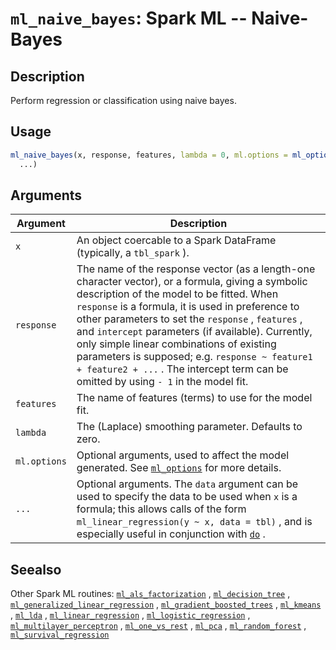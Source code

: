 # `ml_naive_bayes`: Spark ML -- Naive-Bayes

## Description


 Perform regression or classification using naive bayes.


## Usage

```r
ml_naive_bayes(x, response, features, lambda = 0, ml.options = ml_options(),
  ...)
```


## Arguments

Argument      |Description
------------- |----------------
```x```     |     An object coercable to a Spark DataFrame (typically, a `tbl_spark` ).
```response```     |     The name of the response vector (as a length-one character vector), or a formula, giving a symbolic description of the model to be fitted. When `response` is a formula, it is used in preference to other parameters to set the `response` , `features` , and `intercept`  parameters (if available). Currently, only simple linear combinations of existing parameters is supposed; e.g. `response ~ feature1 + feature2 + ...` . The intercept term can be omitted by using `- 1` in the model fit.
```features```     |     The name of features (terms) to use for the model fit.
```lambda```     |     The (Laplace) smoothing parameter. Defaults to zero.
```ml.options```     |     Optional arguments, used to affect the model generated. See [`ml_options`](ml_options.html) for more details.
```...```     |     Optional arguments. The `data` argument can be used to specify the data to be used when `x` is a formula; this allows calls of the form `ml_linear_regression(y ~ x, data = tbl)` , and is especially useful in conjunction with [`do`](do.html) .

## Seealso


 Other Spark ML routines: [`ml_als_factorization`](ml_als_factorization.html) ,
  [`ml_decision_tree`](ml_decision_tree.html) ,
  [`ml_generalized_linear_regression`](ml_generalized_linear_regression.html) ,
  [`ml_gradient_boosted_trees`](ml_gradient_boosted_trees.html) ,
  [`ml_kmeans`](ml_kmeans.html) , [`ml_lda`](ml_lda.html) ,
  [`ml_linear_regression`](ml_linear_regression.html) ,
  [`ml_logistic_regression`](ml_logistic_regression.html) ,
  [`ml_multilayer_perceptron`](ml_multilayer_perceptron.html) ,
  [`ml_one_vs_rest`](ml_one_vs_rest.html) , [`ml_pca`](ml_pca.html) ,
  [`ml_random_forest`](ml_random_forest.html) ,
  [`ml_survival_regression`](ml_survival_regression.html) 


